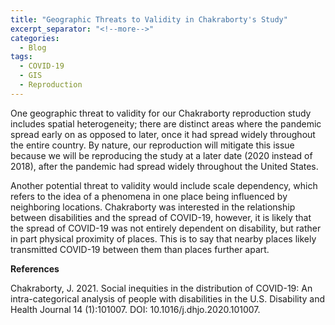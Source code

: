 ```yaml
---
title: "Geographic Threats to Validity in Chakraborty's Study"
excerpt_separator: "<!--more-->"
categories:
  - Blog
tags:
  - COVID-19
  - GIS
  - Reproduction
---
```

One geographic threat to validity for our Chakraborty reproduction study includes spatial heterogeneity; there are distinct areas where the pandemic spread early on as opposed to later, once it had spread widely throughout the entire country. By nature, our reproduction will mitigate this issue because we will be reproducing the study at a later date (2020 instead of 2018), after the pandemic had spread widely throughout the United States. 

Another potential threat to validity would include scale dependency, which refers to the idea of a phenomena in one place being influenced by neighboring locations. Chakraborty was interested in the relationship between disabilities and the spread of COVID-19, however, it is likely that the spread of COVID-19 was not entirely dependent on disability, but rather in part physical proximity of places. This is to say that nearby places likely transmitted COVID-19 between them than places further apart. 

**References**

Chakraborty, J. 2021. Social inequities in the distribution of COVID-19: An intra-categorical analysis of people with disabilities in the U.S. Disability and Health Journal 14 (1):101007. DOI: 10.1016/j.dhjo.2020.101007.
